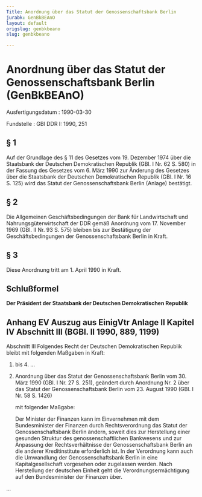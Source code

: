 ```yaml
---
Title: Anordnung über das Statut der Genossenschaftsbank Berlin
jurabk: GenBkBEAnO
layout: default
origslug: genbkbeano
slug: genbkbeano

---
```


# Anordnung über das Statut der Genossenschaftsbank Berlin (GenBkBEAnO)

Ausfertigungsdatum
:   1990-03-30

Fundstelle
:   GBl DDR I: 1990, 251

## § 1

Auf der Grundlage des § 11 des Gesetzes vom 19. Dezember 1974 über die
Staatsbank der Deutschen Demokratischen Republik (GBl. I Nr. 62 S.
580) in der Fassung des Gesetzes vom 6. März 1990 zur Änderung des
Gesetzes über die Staatsbank der Deutschen Demokratischen Republik
(GBl. I Nr. 16 S. 125) wird das Statut der Genossenschaftsbank Berlin
(Anlage) bestätigt.

## § 2

Die Allgemeinen Geschäftsbedingungen der Bank für Landwirtschaft und
Nahrungsgüterwirtschaft der DDR gemäß Anordnung vom 17. November 1969
(GBl. II Nr. 93 S. 575) bleiben bis zur Bestätigung der
Geschäftsbedingungen der Genossenschaftsbank Berlin in Kraft.

## § 3

Diese Anordnung tritt am 1. April 1990 in Kraft.

## Schlußformel

**Der Präsident der Staatsbank der Deutschen Demokratischen Republik**

## Anhang EV Auszug aus EinigVtr Anlage II Kapitel IV Abschnitt III (BGBl. II 1990, 889, 1199)

Abschnitt III
Folgendes Recht der Deutschen Demokratischen Republik bleibt mit
folgenden Maßgaben in Kraft:

1.  bis 4. ...


5.  Anordnung über das Statut der Genossenschaftsbank Berlin vom 30. März
    1990 (GBl. I Nr. 27 S. 251), geändert durch Anordnung Nr. 2 über das
    Statut der Genossenschaftsbank Berlin vom 23. August 1990 (GBl. I Nr.
    58 S. 1426)

    mit folgender Maßgabe:

    Der Minister der Finanzen kann im Einvernehmen mit dem Bundesminister
    der Finanzen durch Rechtsverordnung das Statut der Genossenschaftsbank
    Berlin ändern, soweit dies zur Herstellung einer gesunden Struktur des
    genossenschaftlichen Bankwesens und zur Anpassung der
    Rechtsverhältnisse der Genossenschaftsbank Berlin an die anderer
    Kreditinstitute erforderlich ist. In der Verordnung kann auch die
    Umwandlung der Genossenschaftsbank Berlin in eine Kapitalgesellschaft
    vorgesehen oder zugelassen werden. Nach Herstellung der deutschen
    Einheit geht die Verordnungsermächtigung auf den Bundesminister der
    Finanzen über.



...

